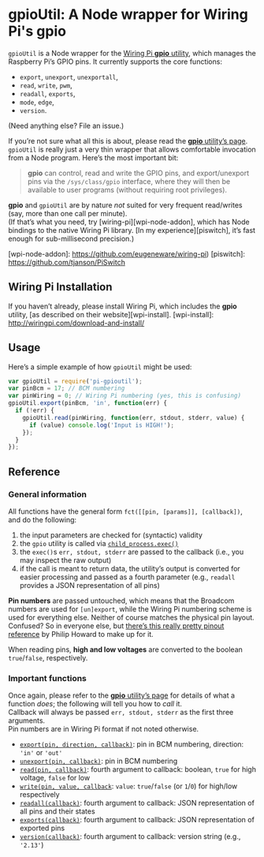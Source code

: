 gpioUtil: A Node wrapper for Wiring Pi's gpio
=============================================

`gpioUtil` is a Node wrapper for the [Wiring Pi **gpio** utility][gpio-util], which manages the Raspberry Pi’s GPIO pins. It currently supports the core functions:

* `export`, `unexport`, `unexportall`,
* `read`, `write`, `pwm`,
* `readall`, `exports`,
* `mode`, `edge`,
* `version`.

(Need anything else? File an issue.)

If you’re not sure what all this is about, please read the [**gpio** utility’s page][gpio-util]. `gpioUtil` is really just a very thin wrapper that allows comfortable invocation from a Node program. Here’s the most important bit:

> **gpio** can control, read and write the GPIO pins, and export/unexport pins via the `/sys/class/gpio` interface, where they will then be available to user programs (without requiring root privileges).  

**gpio** and `gpioUtil` are by nature *not* suited for very frequent read/writes (say, more than one call per minute).  
(If that’s what you need, try [wiring-pi][wpi-node-addon], which has Node bindings to the native Wiring Pi library. [In my experience][piswitch], it’s fast enough for sub-millisecond precision.)

[gpio-util]: http://wiringpi.com/the-gpio-utility/
[wpi-node-addon]: https://github.com/eugeneware/wiring-pi)
[piswitch]: https://github.com/tjanson/PiSwitch

Wiring Pi Installation
----------------------

If you haven’t already, please install Wiring Pi, which includes the **gpio** utility, [as described on their website][wpi-install].
[wpi-install]: http://wiringpi.com/download-and-install/

Usage
-----

Here’s a simple example of how `gpioUtil` might be used:

```javascript
var gpioUtil = require('pi-gpioutil');
var pinBcm = 17; // BCM numbering
var pinWiring = 0; // Wiring Pi numbering (yes, this is confusing)
gpioUtil.export(pinBcm, 'in', function(err) {
  if (!err) {
    gpioUtil.read(pinWiring, function(err, stdout, stderr, value) {
      if (value) console.log('Input is HIGH!');
    });
  }
});
```

Reference
---------

### General information

All functions have the general form `fct([[pin, [params]], [callback])`, and do the following:

 1. the input parameters are checked for (syntactic) validity
 2. the `gpio` utility is called via [`child_process.exec()`][node-exec]
 3. the `exec()`s `err, stdout, stderr` are passed to the callback (i.e., you may inspect the raw output)
 4. if the call is meant to return data, the utility’s output is converted for easier processing and passed as a fourth parameter (e.g., `readall` provides a JSON representation of all pins)

**Pin numbers** are passed untouched, which means that the Broadcom numbers are used for `[un]export`, while the Wiring Pi numbering scheme is used for everything else. Neither of course matches the physical pin layout.  
Confused? So in everyone else, but [there’s this really pretty pinout reference](http://pi.gadgetoid.com/pinout/wiringpi) by Philip Howard to make up for it.

When reading pins, **high and low voltages** are converted to the boolean `true`/`false`, respectively.

[node-exec]: http://nodejs.org/api/child_process.html#child_process_child_process_exec_command_options_callback

### Important functions

Once again, please refer to the [**gpio** utility’s page][gpio-util] for details of what a function *does*; the following will tell you how to *call* it.  
Callback will always be passed `err, stdout, stderr` as the first three arguments.  
Pin numbers are in Wiring Pi format if not noted otherwise.

* [`export(pin, direction, callback)`][exp]: pin in BCM numbering, direction: `'in'` or `'out'`
* [`unexport(pin, callback)`][une]: pin in BCM numbering
* [`read(pin, callback)`][rea]: fourth argument to callback: boolean, `true` for high voltage, `false` for low
* [`write(pin, value, callback`][wri]: `value`: `true`/`false` (or `1`/`0`) for high/low respectively
* [`readall(callback)`][all]: fourth argument to callback: JSON representation of all pins and their states
* [`exports(callback)`][exs]: fourth argument to callback: JSON representation of exported pins
* [`version(callback)`][ver]: fourth argument to callback: version string (e.g., `'2.13'`)

[exp]: https://github.com/tjanson/pi-gpioUtil/blob/master/gpioUtil.js#L99
[une]: https://github.com/tjanson/pi-gpioUtil/blob/master/gpioUtil.js#L103
[rea]: https://github.com/tjanson/pi-gpioUtil/blob/master/gpioUtil.js#L77
[wri]: https://github.com/tjanson/pi-gpioUtil/blob/master/gpioUtil.js#L69
[all]: https://github.com/tjanson/pi-gpioUtil/blob/master/gpioUtil.js#L92
[exs]: https://github.com/tjanson/pi-gpioUtil/blob/master/gpioUtil.js#L111
[ver]: https://github.com/tjanson/pi-gpioUtil/blob/master/gpioUtil.js#L52
